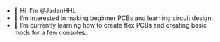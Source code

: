 - 👋 Hi, I’m @JadenHHL
- 👀 I’m interested in making beginner PCBs and learning circuit design.
- 🌱 I’m currently learning how to create flex PCBs and creating basic mods for a few consoles. 

<!---
JadenHHL/JadenHHL is a ✨ special ✨ repository because its `README.md` (this file) appears on your GitHub profile.
You can click the Preview link to take a look at your changes.
--->
